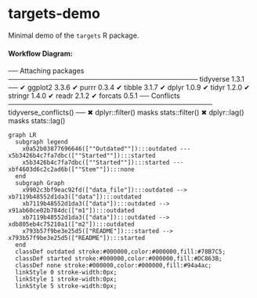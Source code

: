 
<!-- README.md is generated from README.Rmd. Please edit that file -->

# targets-demo

<!-- badges: start -->
<!-- badges: end -->

Minimal demo of the `targets` R package.

#### Workflow Diagram:

── Attaching packages ─────────────────────────────────────── tidyverse
1.3.1 ── ✔ ggplot2 3.3.6 ✔ purrr 0.3.4 ✔ tibble 3.1.7 ✔ dplyr 1.0.9 ✔
tidyr 1.2.0 ✔ stringr 1.4.0 ✔ readr 2.1.2 ✔ forcats 0.5.1 ── Conflicts
────────────────────────────────────────── tidyverse_conflicts() ── ✖
dplyr::filter() masks stats::filter() ✖ dplyr::lag() masks stats::lag()

``` mermaid
graph LR
  subgraph legend
    x0a52b03877696646([""Outdated""]):::outdated --- x5b3426b4c7fa7dbc([""Started""]):::started
    x5b3426b4c7fa7dbc([""Started""]):::started --- xbf4603d6c2c2ad6b([""Stem""]):::none
  end
  subgraph Graph
    x9902c3bf9eac92fd(["data_file"]):::outdated --> xb7119b48552d1da3(["data"]):::outdated
    xb7119b48552d1da3(["data"]):::outdated --> x91ab60ce02b784dc(["m1"]):::outdated
    xb7119b48552d1da3(["data"]):::outdated --> xdb805eb4c75210a1(["m2"]):::outdated
    x793b57f9be3e25d5(["README"]):::started --> x793b57f9be3e25d5(["README"]):::started
  end
  classDef outdated stroke:#000000,color:#000000,fill:#78B7C5;
  classDef started stroke:#000000,color:#000000,fill:#DC863B;
  classDef none stroke:#000000,color:#000000,fill:#94a4ac;
  linkStyle 0 stroke-width:0px;
  linkStyle 1 stroke-width:0px;
  linkStyle 5 stroke-width:0px;
```
